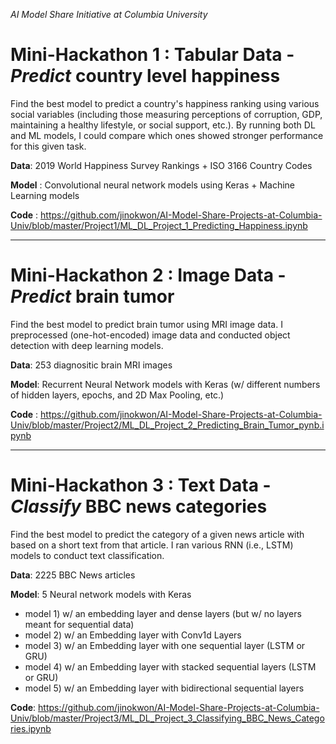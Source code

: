 *AI Model Share Initiative at Columbia University*

# Mini-Hackathon 1 : **Tabular Data** - *Predict* country level happiness 

Find the best model to predict a country's happiness ranking using various social variables (including those measuring perceptions of corruption, GDP, maintaining a healthy lifestyle, or social support, etc.).
By running both DL and ML models, I could compare which ones showed stronger performance for this given task.

**Data**: 2019 World Happiness Survey Rankings + ISO 3166 Country Codes

**Model** : Convolutional neural network models using Keras + Machine Learning models

**Code** : https://github.com/jinokwon/AI-Model-Share-Projects-at-Columbia-Univ/blob/master/Project1/ML_DL_Project_1_Predicting_Happiness.ipynb

----
# Mini-Hackathon 2 : **Image Data** - *Predict* brain tumor

Find the best model to predict brain tumor using MRI image data.
I preprocessed (one-hot-encoded) image data and conducted object detection with deep learning models.

**Data**: 253 diagnositic brain MRI images

**Model**: Recurrent Neural Network models with Keras (w/ different numbers of hidden layers, epochs, and 2D Max Pooling, etc.)

**Code** : https://github.com/jinokwon/AI-Model-Share-Projects-at-Columbia-Univ/blob/master/Project2/ML_DL_Project_2_Predicting_Brain_Tumor_pynb.ipynb

---
# Mini-Hackathon 3 : **Text Data** - *Classify* BBC news categories

Find the best model to predict the category of a given news article with based on a short text from that article.
I ran various RNN (i.e., LSTM) models to conduct text classification.

**Data**: 2225 BBC News articles

**Model**: 5 Neural network models with Keras
* model 1) w/ an embedding layer and dense layers (but w/ no layers meant for sequential data)
* model 2) w/ an Embedding layer with Conv1d Layers
* model 3) w/ an Embedding layer with one sequential layer (LSTM or GRU)
* model 4) w/ an Embedding layer with stacked sequential layers (LSTM or GRU)
* model 5) w/ an Embedding layer with bidirectional sequential layers

**Code**: https://github.com/jinokwon/AI-Model-Share-Projects-at-Columbia-Univ/blob/master/Project3/ML_DL_Project_3_Classifying_BBC_News_Categories.ipynb
